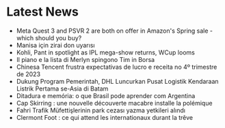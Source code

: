# Latest News
-  Meta Quest 3 and PSVR 2 are both on offer in Amazon's Spring sale - which should you buy?
-  Manisa için zirai don uyarısı
-  Kohli, Pant in spotlight as IPL mega-show returns, WCup looms
-  Il piano e la lista di Merlyn spingono Tim in Borsa
-  Chinesa Tencent frustra expectativas de lucro e receita no 4º trimestre de 2023
-  Dukung Program Pemerintah, DHL Luncurkan Pusat Logistik Kendaraan Listrik Pertama se-Asia di Batam
-  Ditadura e memória: o que Brasil pode aprender com Argentina
-  Cap Skirring : une nouvelle découverte macabre installe la polémique
-  Fahri Trafik Müfettişlerinin park cezası yazma yetkileri alındı
-  Clermont Foot : ce qui attend les internationaux durant la trêve
